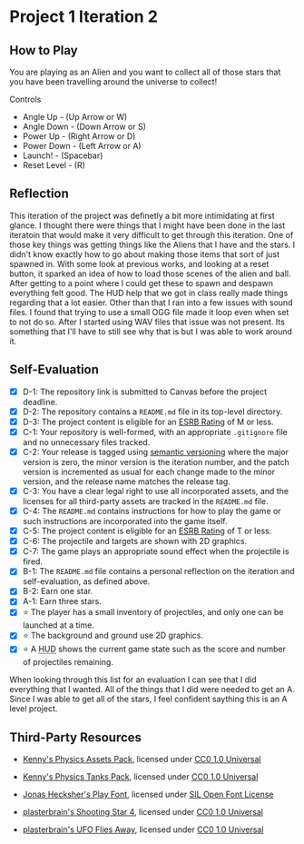 # Project 1 Iteration 2

## How to Play

You are playing as an Alien and you want to collect all of those stars that you have been travelling around the universe to collect!

Controls
- Angle Up - (Up Arrow or W)
- Angle Down - (Down Arrow or S)
- Power Up - (Right Arrow or D)
- Power Down - (Left Arrow or A)
- Launch! - (Spacebar)
- Reset Level - (R)

## Reflection

This iteration of the project was definetly a bit more intimidating at first glance. I thought there were things that I might have been done in the last iteratoin that would make it very difficult to get through this iteration. One of those key things was getting things like the Aliens that I have and the stars. I didn't know exactly how to go about making those items that sort of just spawned in. With some look at previous works, and looking at a reset button, it sparked an idea of how to load those scenes of the alien and ball. After getting to a point where I could get these to spawn and despawn everything felt good. The HUD help that we got in class really made things regarding that a lot easier. Other than that I ran into a few issues with sound files. I found that trying to use a small OGG file made it loop even when set to not do so. After I started using WAV files that issue was not present. Its something that I'll have to still see why that is but I was able to work around it. 

## Self-Evaluation

- [X] D-1: The repository link is submitted to Canvas before the project deadline.
- [X] D-2: The repository contains a <code>README.md</code> file in its top-level directory.
- [X] D-3: The project content is eligible for an <a href="https://www.esrb.org/ratings-guide/">ESRB Rating</a> of M or less.
- [X] C-1: Your repository is well-formed, with an appropriate <code>.gitignore</code> file and no unnecessary files tracked.
- [X] C-2: Your release is tagged using <a href="https://semver.org/">semantic versioning</a> where the major version is zero, the minor version is the iteration number, and the patch version is incremented as usual for each change made to the minor version, and the release name matches the release tag.
- [X] C-3: You have a clear legal right to use all incorporated assets, and the licenses for all third-party assets are tracked in the <code>README.md</code> file.
- [X] C-4: The <code>README.md</code> contains instructions for how to play the game or such instructions are incorporated into the game itself.
- [X] C-5: The project content is eligible for an <a href="https://www.esrb.org/ratings-guide/">ESRB Rating</a> of T or less.
- [X] C-6: The projectile and targets are shown with 2D graphics.
- [X] C-7: The game plays an appropriate sound effect when the projectile is fired.
- [X] B-1: The <code>README.md</code> file contains a personal reflection on the iteration and self-evaluation, as defined above.
- [X] B-2: Earn one star.
- [X] A-1: Earn three stars.
- [X] ⭐ The player has a small inventory of projectiles, and only one can be launched at a time.
- [X] ⭐ The background and ground use 2D graphics.
- [X] ⭐ A <abbr title="Heads-Up Display">HUD</abbr> shows the current game state such as the score and number of projectiles remaining.

When looking through this list for an evaluation I can see that I did everything that I wanted.
All of the things that I did were needed to get an A.
Since I was able to get all of the stars, I feel confident saything this is an A level project.

## Third-Party Resources

- [Kenny's Physics Assets Pack](https://kenney.nl/assets/physics-assets), licensed under 
[CC0 1.0 Universal](https://creativecommons.org/publicdomain/zero/1.0/)

- [Kenny's Physics Tanks Pack](https://kenney.nl/assets/tanks), licensed under 
[CC0 1.0 Universal](https://creativecommons.org/publicdomain/zero/1.0/)

- [Jonas Hecksher's Play Font](https://fonts.google.com/specimen/Play#standard-styles), licensed under [SIL Open Font License](https://scripts.sil.org/cms/scripts/page.php?site_id=nrsi&id=OFL)

- [plasterbrain's Shooting Star 4](https://freesound.org/people/plasterbrain/sounds/351810/), licensed under [CC0 1.0 Universal](https://creativecommons.org/publicdomain/zero/1.0/)

- [plasterbrain's UFO Flies Away](https://freesound.org/people/plasterbrain/sounds/395500/), licensed under [CC0 1.0 Universal](https://creativecommons.org/publicdomain/zero/1.0/)